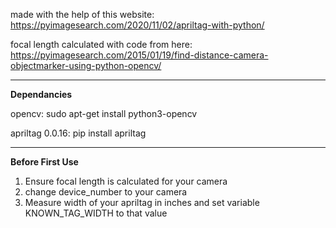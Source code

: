 made with the help of this website:
https://pyimagesearch.com/2020/11/02/apriltag-with-python/

focal length calculated with code from here:
https://pyimagesearch.com/2015/01/19/find-distance-camera-objectmarker-using-python-opencv/

--------------------------------------------------------------------------------------------
**Dependancies**

opencv: sudo apt-get install python3-opencv

apriltag 0.0.16: pip install apriltag

--------------------------------------------------------------------------------------------
**Before First Use**

1. Ensure focal length is calculated for your camera
2. change device_number to your camera 
3. Measure width of your apriltag in inches and set variable KNOWN_TAG_WIDTH to that value

   
